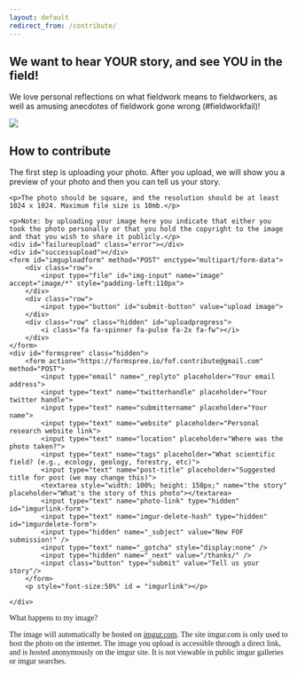 ```yaml
---
layout: default
redirect_from: /contribute/
---
```

<script src="http://code.jquery.com/jquery.min.js"></script>
<script>
	$( document ).ready(function() {
		$("#expandinstructions").click(function(e){
			$("#instructions").toggleClass("visible hidden");
			$("#expandinstructions").toggleClass('fa-plus-circle fa-minus-circle')
		});
		$( "#submit-button" ).click(function(e) {
			$("#uploadprogress").toggleClass("visible hidden");
			var formData = new FormData();
			var imageData = $("#img-input")[0].files[0];
			formData.append("image",imageData);
			$.ajax({
			  url: "https://api.imgur.com/3/image",
			  type: "POST",
			  datatype: "json",
			  headers: {
			    "Authorization": "Client-ID 893f12a98c220db"
			  },
			  data: formData,
			  success: function(response) {
				  $("#uploadprogress").toggleClass("visible hidden");
				  $("#failureupload").remove();
				  $("#whathappens").remove();
				  $("#instructions").remove();
				  $("#imguploadform").remove();
				  $("#successupload").html("<img src=" + response.data.link + "></a>");
				  $("#formspree").removeClass("hidden").addClass("visible");
				  $("#imgurlink-form").val(response.data.link);
				  $("#imgurdelete-form").val(response.data.deletehash);
				  $("#imgurlink").html(response.data.link);
				  $("#imgurdelete").html(response.data.deletehash);
				  
			  },
			  error: function(response){
				  $("#uploadprogress").removeClass("visible").addClass("hidden");
			  	  $("#failureupload").html("something went wrong...maybe you should try again?");
				  //window.location.href="upload_image.html";
			  },
			  cache: false,
			  contentType: false,
			  processData: false
			});
		});
	});
</script>

<div class="my-text-body post-container">
	<h2>We want to hear YOUR story, and see YOU in the field!</h2>
	<p>We love personal reflections on what fieldwork means to fieldworkers, as well as amusing anecdotes of fieldwork gone wrong (#fieldworkfail)!</p>
	<a href="/"><img src="{{site.default_share_image}}"/></a>
</div>
<div class="my-text-body post-container">
	<h2>How to contribute</h2>
	<p>The first step is uploading your photo. After you upload, we will show you a preview of your photo and then you can tell us your story.</p>

	<p>The photo should be square, and the resolution should be at least 1024 x 1024. Maximum file size is 10mb.</p>

	<p>Note: by uploading your image here you indicate that either you took the photo personally or that you hold the copyright to the image and that you wish to share it publicly.</p>
	<div id="failureupload" class="error"></div>
	<div id="successupload"></div>
	<form id="imguploadform" method="POST" enctype="multipart/form-data">
		<div class="row">
			<input type="file" id="img-input" name="image" accept="image/*" style="padding-left:110px">
		</div>
		<div class="row">
			<input type="button" id="submit-button" value="upload image">
		</div>
		<div class="row" class="hidden" id="uploadprogress">
			<i class="fa fa-spinner fa-pulse fa-2x fa-fw"></i>
		</div>
	</form>
	<div id="formspree" class="hidden">
		<form action="https://formspree.io/fof.contribute@gmail.com" method="POST">
			<input type="email" name="_replyto" placeholder="Your email address">
			<input type="text" name="twitterhandle" placeholder="Your twitter handle">
			<input type="text" name="submittername" placeholder="Your name">
			<input type="text" name="website" placeholder="Personal research website link">
			<input type="text" name="location" placeholder="Where was the photo taken?">
			<input type="text" name="tags" placeholder="What scientific field? (e.g., ecology, geology, forestry, etc)">
			<input type="text" name="post-title" placeholder="Suggested title for post (we may change this)">
		    <textarea style="width: 100%; height: 150px;" name="the story" placeholder="What's the story of this photo"></textarea>
			<input type="text" name="photo-link" type="hidden" id="imgurlink-form">
			<input type="text" name="imgur-delete-hash" type="hidden" id="imgurdelete-form">
			<input type="hidden" name="_subject" value="New FOF submission!" />
			<input type="text" name="_gotcha" style="display:none" />
			<input type="hidden" name="_next" value="/thanks/" />
		    <input class="button" type="submit" value="Tell us your story"/>
		</form>
		<p style="font-size:50%" id = "imgurlink"></p>

	</div>

</div>




<div id="whathappens" style="font-family: 'Libre Baskerville', serif;">
What happens to my image? <i class="fa fa-plus-circle" aria-hidden="true" id="expandinstructions"></i>
</div>
<div id="instructions" class="hidden">

 <p style="font-family: 'Libre Baskerville', serif;"> The image will automatically be hosted on <a href="https://help.imgur.com/hc/en-us/articles/201746817-Post-privacy">imgur.com</a>. The site imgur.com is only used to host the photo on the internet. The image you upload is accessible through a direct link, and is hosted anonymously on the imgur site. It is not viewable in public imgur galleries or imgur searches.</p>
</div>

